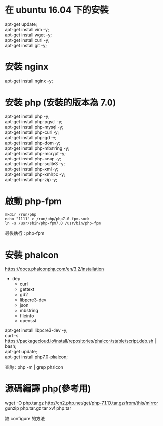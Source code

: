 # 在 ubuntu 16.04 下的安裝
apt-get update; \
apt-get install vim -y; \
apt-get install wget -y; \
apt-get install curl -y; \
apt-get install git -y;

# 安裝 nginx
apt-get install nginx -y; 

# 安裝 php (安裝的版本為 7.0)
apt-get install php -y; \
apt-get install php-pgsql -y; \
apt-get install php-mysql -y; \
apt-get install php-curl -y; \
apt-get install php-gd -y; \
apt-get install php-dom -y; \
apt-get install php-mbstring -y; \
apt-get install php-mcrypt -y; \
apt-get install php-soap -y; \
apt-get install php-sqlite3 -y; \
apt-get install php-xml -y; \
apt-get install php-xmlrpc -y; \
apt-get install php-zip -y; 


# 啟動 php-fpm
```
mkdir /run/php
echo "1111" > /run/php/php7.0-fpm.sock
ln -s /usr/sbin/php-fpm7.0 /usr/bin/php-fpm 
```
最後執行 : php-fpm

# 安裝 phalcon
https://docs.phalconphp.com/en/3.2/installation

- dep 
	- curl
	- gettext
	- gd2
	- libpcre3-dev
	- json
	- mbstring
	- fileinfo
	- openssl

apt-get install libpcre3-dev -y; \
curl -s https://packagecloud.io/install/repositories/phalcon/stable/script.deb.sh | bash; \
apt-get update; \
apt-get install php7.0-phalcon;

查詢 : php -m | grep phalcon


# 源碼編譯 php(參考用)
wget -O php.tar.gz http://cn2.php.net/get/php-7.1.10.tar.gz/from/this/mirror
gunzip php.tar.gz
tar xvf php.tar

缺 configure 的方法